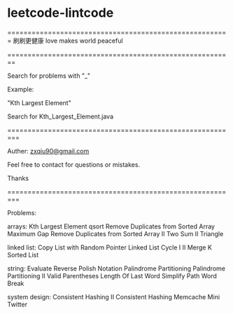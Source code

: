 # leetcode-lintcode
=======================================================
刷刷更健康
love makes world peaceful

========================================================

Search for problems with "_"

Example:

"Kth Largest Element"

Search for Kth_Largest_Element.java



=========================================================

Auther: zxqiu90@gmail.com

Feel free to contact for questions or mistakes.

Thanks


=========================================================

Problems:

arrays:
Kth Largest Element
qsort
Remove Duplicates from Sorted Array
Maximum Gap
Remove Duplicates from Sorted Array II
Two Sum II
Triangle


linked list:
Copy List with Random Pointer
Linked List Cycle I II
Merge K Sorted List


string:
Evaluate Reverse Polish Notation
Palindrome Partitioning
Palindrome Partitioning II
Valid Parentheses
Length Of Last Word
Simplify Path
Word Break


system design:
Consistent Hashing II
Consistent Hashing
Memcache
Mini Twitter

